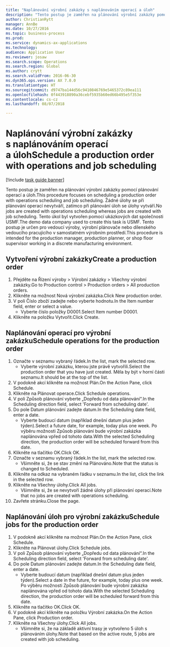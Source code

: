 ```yaml
--- 
title: "Naplánování výrobní zakázky s naplánováním operací a úloh"
description: "Tento postup je zaměřen na plánování výrobní zakázky pomocí plánování operací a úloh."
author: ChristianRytt
manager: AnnBe
ms.date: 10/27/2016
ms.topic: business-process
ms.prod: 
ms.service: dynamics-ax-applications
ms.technology: 
audience: Application User
ms.reviewer: josaw
ms.search.scope: Operations
ms.search.region: Global
ms.author: crytt
ms.search.validFrom: 2016-06-30
ms.dyn365.ops.version: AX 7.0.0
ms.translationtype: HT
ms.sourcegitcommit: d9747ba144d56c9410846769e5465372c89ea111
ms.openlocfilehash: 0f443918890a36cebf5935b60ed66b495e5f353e
ms.contentlocale: cs-cz
ms.lasthandoff: 08/07/2018

---
```

# <a name="schedule-a-production-order-with-operations-and-job-scheduling"></a><span data-ttu-id="01705-103">Naplánování výrobní zakázky s naplánováním operací a úloh</span><span class="sxs-lookup"><span data-stu-id="01705-103">Schedule a production order with operations and job scheduling</span></span>

[!include [task guide banner](../../includes/task-guide-banner.md)]

<span data-ttu-id="01705-104">Tento postup je zaměřen na plánování výrobní zakázky pomocí plánování operací a úloh.</span><span class="sxs-lookup"><span data-stu-id="01705-104">This procedure focuses on scheduling a production order with operations scheduling and job scheduling.</span></span> <span data-ttu-id="01705-105">Žádné úlohy se při plánování operací nevytváří, zatímco při plánování úloh se úlohy vytváří.</span><span class="sxs-lookup"><span data-stu-id="01705-105">No jobs are created with operations scheduling whereas jobs are created with job scheduling.</span></span> <span data-ttu-id="01705-106">Tento úkol byl vytvořen pomocí ukázkových dat společnosti USMF.</span><span class="sxs-lookup"><span data-stu-id="01705-106">The demo data company used to create this task is USMF.</span></span> <span data-ttu-id="01705-107">Tento postup je určen pro vedoucí výroby, výrobní plánovače nebo dílenského vedoucího pracujícího v samostatném výrobním prostředí.</span><span class="sxs-lookup"><span data-stu-id="01705-107">This procedure is intended for the production manager, production planner, or shop floor supervisor working in a discrete manufacturing environment.</span></span>


## <a name="create-a-production-order"></a><span data-ttu-id="01705-108">Vytvoření výrobní zakázky</span><span class="sxs-lookup"><span data-stu-id="01705-108">Create a production order</span></span>
1. <span data-ttu-id="01705-109">Přejděte na Řízení výroby > Výrobní zakázky > Všechny výrobní zakázky.</span><span class="sxs-lookup"><span data-stu-id="01705-109">Go to Production control > Production orders > All production orders.</span></span>
2. <span data-ttu-id="01705-110">Klikněte na možnost Nová výrobní zakázka.</span><span class="sxs-lookup"><span data-stu-id="01705-110">Click New production order.</span></span>
3. <span data-ttu-id="01705-111">V poli Číslo zboží zadejte nebo vyberte hodnotu.</span><span class="sxs-lookup"><span data-stu-id="01705-111">In the Item number field, enter or select a value.</span></span>
    * <span data-ttu-id="01705-112">Vyberte číslo položky D0001.</span><span class="sxs-lookup"><span data-stu-id="01705-112">Select Item number D0001.</span></span>  
4. <span data-ttu-id="01705-113">Klikněte na položku Vytvořit.</span><span class="sxs-lookup"><span data-stu-id="01705-113">Click Create.</span></span>

## <a name="schedule-operations-for-the-production-order"></a><span data-ttu-id="01705-114">Naplánování operací pro výrobní zakázku</span><span class="sxs-lookup"><span data-stu-id="01705-114">Schedule operations for the production order</span></span>
1. <span data-ttu-id="01705-115">Označte v seznamu vybraný řádek.</span><span class="sxs-lookup"><span data-stu-id="01705-115">In the list, mark the selected row.</span></span>
    * <span data-ttu-id="01705-116">Vyberte výrobní zakázku, kterou jste právě vytvořili.</span><span class="sxs-lookup"><span data-stu-id="01705-116">Select the production order that you have just created.</span></span> <span data-ttu-id="01705-117">Měla by být v horní části seznamu.</span><span class="sxs-lookup"><span data-stu-id="01705-117">It should be at the top of the list.</span></span>      
2. <span data-ttu-id="01705-118">V podokně akcí klikněte na možnost Plán.</span><span class="sxs-lookup"><span data-stu-id="01705-118">On the Action Pane, click Schedule.</span></span>
3. <span data-ttu-id="01705-119">Klikněte na Plánovat operace.</span><span class="sxs-lookup"><span data-stu-id="01705-119">Click Schedule operations.</span></span>
4. <span data-ttu-id="01705-120">V poli Způsob plánování vyberte „Dopředu od data plánování“.</span><span class="sxs-lookup"><span data-stu-id="01705-120">In the Scheduling direction field, select 'Forward from scheduling date'.</span></span>
5. <span data-ttu-id="01705-121">Do pole Datum plánování zadejte datum.</span><span class="sxs-lookup"><span data-stu-id="01705-121">In the Scheduling date field, enter a date.</span></span>
    * <span data-ttu-id="01705-122">Vyberte budoucí datum (například dnešní datum plus jeden týden).</span><span class="sxs-lookup"><span data-stu-id="01705-122">Select a future date, for example, today plus one week.</span></span> <span data-ttu-id="01705-123">Po výběru možnosti Způsob plánování bude výrobní zakázka naplánována vpřed od tohoto data.</span><span class="sxs-lookup"><span data-stu-id="01705-123">With the selected Scheduling direction, the production order will be scheduled forward from this date.</span></span>  
6. <span data-ttu-id="01705-124">Klikněte na tlačítko OK.</span><span class="sxs-lookup"><span data-stu-id="01705-124">Click OK.</span></span>
7. <span data-ttu-id="01705-125">Označte v seznamu vybraný řádek.</span><span class="sxs-lookup"><span data-stu-id="01705-125">In the list, mark the selected row.</span></span>
    * <span data-ttu-id="01705-126">Všimněte si, že se stav změní na Plánováno.</span><span class="sxs-lookup"><span data-stu-id="01705-126">Note that the status is changed to Scheduled.</span></span>  
8. <span data-ttu-id="01705-127">Klikněte na odkaz na vybraném řádku v seznamu.</span><span class="sxs-lookup"><span data-stu-id="01705-127">In the list, click the link in the selected row.</span></span>
9. <span data-ttu-id="01705-128">Klikněte na Všechny úlohy.</span><span class="sxs-lookup"><span data-stu-id="01705-128">Click All jobs.</span></span>
    * <span data-ttu-id="01705-129">Všimněte si, že se nevytvoří žádné úlohy při plánování operací.</span><span class="sxs-lookup"><span data-stu-id="01705-129">Note that no jobs are created with operations scheduling.</span></span>  
10. <span data-ttu-id="01705-130">Zavřete stránku.</span><span class="sxs-lookup"><span data-stu-id="01705-130">Close the page.</span></span>

## <a name="schedule-jobs-for-the-production-order"></a><span data-ttu-id="01705-131">Naplánování úloh pro výrobní zakázku</span><span class="sxs-lookup"><span data-stu-id="01705-131">Schedule jobs for the production order</span></span>
1. <span data-ttu-id="01705-132">V podokně akcí klikněte na možnost Plán.</span><span class="sxs-lookup"><span data-stu-id="01705-132">On the Action Pane, click Schedule.</span></span>
2. <span data-ttu-id="01705-133">Klikněte na Plánovat úlohy.</span><span class="sxs-lookup"><span data-stu-id="01705-133">Click Schedule jobs.</span></span>
3. <span data-ttu-id="01705-134">V poli Způsob plánování vyberte „Dopředu od data plánování“.</span><span class="sxs-lookup"><span data-stu-id="01705-134">In the Scheduling direction field, select 'Forward from scheduling date'.</span></span>
4. <span data-ttu-id="01705-135">Do pole Datum plánování zadejte datum.</span><span class="sxs-lookup"><span data-stu-id="01705-135">In the Scheduling date field, enter a date.</span></span>
    * <span data-ttu-id="01705-136">Vyberte budoucí datum (například dnešní datum plus jeden týden).</span><span class="sxs-lookup"><span data-stu-id="01705-136">Select a date in the future, for example, today plus one week.</span></span> <span data-ttu-id="01705-137">Po výběru možnosti Způsob plánování bude výrobní zakázka naplánována vpřed od tohoto data.</span><span class="sxs-lookup"><span data-stu-id="01705-137">With the selected Scheduling direction, the production order will be scheduled forward from this date.</span></span>  
5. <span data-ttu-id="01705-138">Klikněte na tlačítko OK.</span><span class="sxs-lookup"><span data-stu-id="01705-138">Click OK.</span></span>
6. <span data-ttu-id="01705-139">V podokně akcí klikněte na položku Výrobní zakázka.</span><span class="sxs-lookup"><span data-stu-id="01705-139">On the Action Pane, click Production order.</span></span>
7. <span data-ttu-id="01705-140">Klikněte na Všechny úlohy.</span><span class="sxs-lookup"><span data-stu-id="01705-140">Click All jobs.</span></span>
    * <span data-ttu-id="01705-141">Všimněte si, že na základě aktivní trasy je vytvořeno 5 úloh s plánováním úlohy.</span><span class="sxs-lookup"><span data-stu-id="01705-141">Note that based on the active route, 5 jobs are created with job scheduling.</span></span>  


